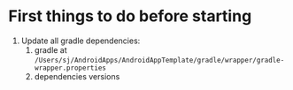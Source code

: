 # First things to do before starting

1. Update all gradle dependencies:
    1. gradle at `/Users/sj/AndroidApps/AndroidAppTemplate/gradle/wrapper/gradle-wrapper.properties`
    2. dependencies versions